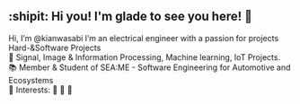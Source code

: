 ## :shipit: Hi you! I'm glade to see you here! :wave:

Hi, I’m @kianwasabi
I’m an electrical engineer with a passion for projects Hard-&Software Projects <br>
👀 Signal, Image & Information Processing, Machine learning, IoT Projects. <br>
📚 Member & Student of SEA:ME - Software Engineering for Automotive and Ecosystems <br>
:pushpin: Interests: 🎿 🎾 🤖 <br>

